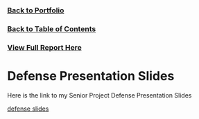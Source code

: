 ### [Back to Portfolio](index.md)

### [Back to Table of Contents](seniorproject.md)

### [View Full Report Here](fullReport.md)

Defense Presentation Slides
====================
Here is the link to my Senior Project Defense Presentation Slides

[defense slides](Senior%20Project%20Defense%20Slides.pptx)
